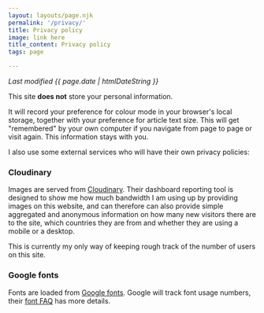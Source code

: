 ```yaml
---
layout: layouts/page.njk
permalink: '/privacy/'
title: Privacy policy
image: link here
title_content: Privacy policy
tags: page

---
```


_Last modified {{ page.date | htmlDateString }}_

This site __does not__ store your personal information.

It will record your preference for colour mode in your browser's local storage, together with your preference for article text size. This will get "remembered" by your own computer if you navigate from page to page or visit again. This information stays with you.

I also use some external services who will have their own privacy policies:

### Cloudinary

Images are served from [Cloudinary](https://cloudinary.com). Their dashboard reporting tool is designed to show me how much bandwidth I am using up by providing images on this website, and can therefore can also provide simple aggregated and anonymous information on how many new visitors there are to the site, which countries they are from and whether they are using a mobile or a desktop.

This is currently my only way of keeping rough track of the number of users on this site.

### Google fonts

Fonts are loaded from [Google fonts](https://fonts.google.com/). Google will track font usage numbers, their [font FAQ](https://developers.google.com/fonts/faq) has more details.